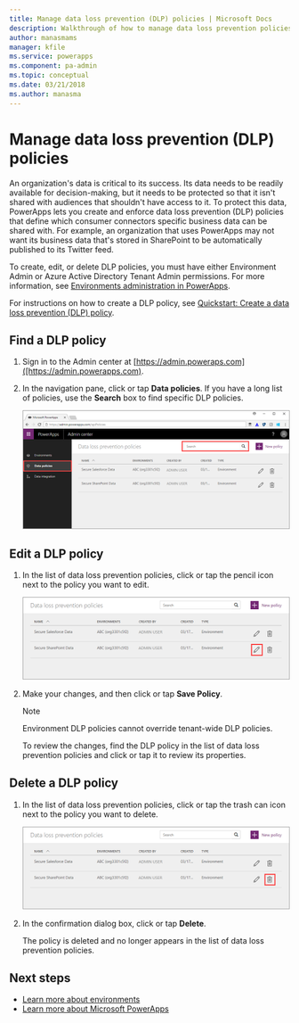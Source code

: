 ```yaml
---
title: Manage data loss prevention (DLP) policies | Microsoft Docs
description: Walkthrough of how to manage data loss prevention policies for PowerApps.
author: manasmams
manager: kfile
ms.service: powerapps
ms.component: pa-admin
ms.topic: conceptual
ms.date: 03/21/2018
ms.author: manasma
---
```


# Manage data loss prevention (DLP) policies
An organization's data is critical to its success. Its data needs to be readily available for decision-making, but it needs to be protected so that it isn't shared with audiences that shouldn't have access to it. To protect this data, PowerApps lets you create and enforce data loss prevention (DLP) policies that define which consumer connectors specific business data can be shared with. For example, an organization that uses PowerApps may not want its business data that's stored in SharePoint to be automatically published to its Twitter feed.

To create, edit, or delete DLP policies, you must have either Environment Admin or Azure Active Directory Tenant Admin permissions. For more information, see [Environments administration in PowerApps](environments-administration.md).

For instructions on how to create a DLP policy, see [Quickstart: Create a data loss prevention (DLP) policy](create-dlp-policy.md).

## Find a DLP policy
1. Sign in to the Admin center at [https://admin.poweraps.com]([https://admin.powerapps.com).
2. In the navigation pane, click or tap **Data policies**. If you have a long list of policies, use the **Search** box to find specific DLP policies.

    ![](./media/prevent-data-loss/data-policies.png)

## Edit a DLP policy
1. In the list of data loss prevention policies, click or tap the pencil icon next to the policy you want to edit.

    ![Sign in](./media/prevent-data-loss/3.png)
2. Make your changes, and then click or tap **Save Policy**.

    > [!NOTE]
    > Environment DLP policies cannot override tenant-wide DLP policies.
    >
    >

    To review the changes, find the DLP policy in the list of data loss prevention policies and click or tap it to review its properties.

## Delete a DLP policy
1. In the list of data loss prevention policies, click or tap the trash can icon next to the policy you want to delete.

    ![Sign in](./media/prevent-data-loss/3-delete.png)
4. In the confirmation dialog box, click or tap **Delete**.

    The policy is deleted and no longer appears in the list of data loss prevention policies.

## Next steps
* [Learn more about environments](environments-administration.md)
* [Learn more about Microsoft PowerApps](../maker/canvas-apps/getting-started.md)
